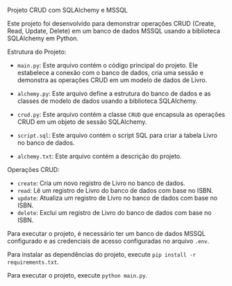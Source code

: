 Projeto CRUD com SQLAlchemy e MSSQL

Este projeto foi desenvolvido para demonstrar operações CRUD (Create, Read, Update, Delete) em um banco de dados MSSQL usando a biblioteca SQLAlchemy em Python.

Estrutura do Projeto:
- `main.py`: Este arquivo contém o código principal do projeto. Ele estabelece a conexão com o banco de dados, cria uma sessão e demonstra as operações CRUD em um modelo de dados de Livro.

- `alchemy.py`: Este arquivo define a estrutura do banco de dados e as classes de modelo de dados usando a biblioteca SQLAlchemy.

- `crud.py`: Este arquivo contém a classe `CRUD` que encapsula as operações CRUD em um objeto de sessão SQLAlchemy.

- `script.sql`: Este arquivo contém o script SQL para criar a tabela Livro no banco de dados.

- `alchemy.txt`: Este arquivo contém a descrição do projeto.

Operações CRUD:
- `create`: Cria um novo registro de Livro no banco de dados.
- `read`: Lê um registro de Livro do banco de dados com base no ISBN.
- `update`: Atualiza um registro de Livro no banco de dados com base no ISBN.
- `delete`: Exclui um registro de Livro do banco de dados com base no ISBN.

Para executar o projeto, é necessário ter um banco de dados MSSQL configurado e as credenciais de acesso configuradas no arquivo `.env`.

Para instalar as dependências do projeto, execute `pip install -r requirements.txt`.

Para executar o projeto, execute `python main.py`.
